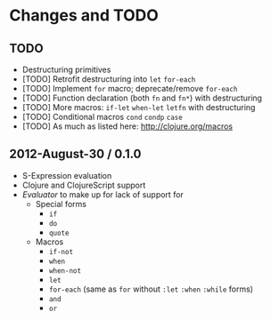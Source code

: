 # Changes and TODO

## TODO

* Destructuring primitives
* [TODO] Retrofit destructuring into `let` `for-each`
* [TODO] Implement `for` macro; deprecate/remove `for-each`
* [TODO] Function declaration (both `fn` and `fn*`) with destructuring
* [TODO] More macros: `if-let` `when-let` `letfn` with destructuring
* [TODO] Conditional macros `cond` `condp` `case`
* [TODO] As much as listed here: http://clojure.org/macros

## 2012-August-30 / 0.1.0

* S-Expression evaluation
* Clojure and ClojureScript support
* _Evaluator_ to make up for lack of support for
  * Special forms
    * `if`
    * `do`
    * `quote`
  * Macros
    * `if-not`
    * `when`
    * `when-not`
    * `let`
    * `for-each` (same as `for` without `:let` `:when` `:while` forms)
    * `and`
    * `or`
